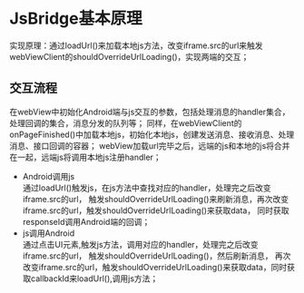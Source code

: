 # JsBridge基本原理
实现原理：通过loadUrl()来加载本地js方法，改变iframe.src的url来触发webViewClient的shouldOverrideUrlLoading()，实现两端的交互；
## 交互流程
在webView中初始化Android端与js交互的参数，包括处理消息的handler集合，处理回调的集合，消息分发的队列等；
同样，在webViewClient的onPageFinished()中加载本地js，初始化本地js，创建发送消息、接收消息、处理消息、接口回调的容器；
webView加载url完毕之后，远端的js和本地的js将合并在一起，远端js将调用本地js注册handler；
- Android调用js       
  通过loadUrl()触发js，在js方法中查找对应的handler，处理完之后改变iframe.src的url，
  触发shouldOverrideUrlLoading()来刷新消息，再次改变iframe.src的url，触发shouldOverrideUrlLoading()来获取data，
  同时获取responseId调用Android端的回调；
- js调用Android       
  通过点击UI元素,触发js方法，调用对应的handler，处理完之后改变iframe.src的url，
  触发shouldOverrideUrlLoading()，然后刷新消息，
  再次改变iframe.src的url，触发shouldOverrideUrlLoading()来获取data，同时获取callbackId来loadUrl(),调用js方法；
  
  
